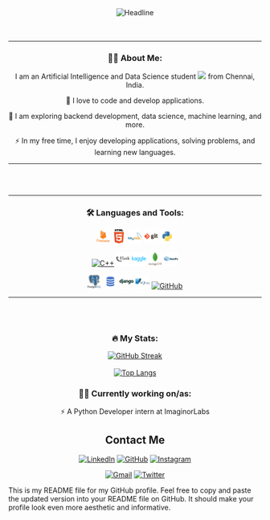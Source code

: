 <div align="center">
    <img src="https://readme-typing-svg.herokuapp.com?color=%236FDA44&size=32&center=true&vCenter=true&width=600&height=50&lines=Hi+there+I'm+Arjun+%F0%9F%91%8B;AI+and+DATA+SCIENCE+Student;Machine-Learning+Engineer;Problem+Solver;Backend+Engineer" alt="Headline" />
</div>
<br>
<br>

<div align="center">

---

### :woman_technologist: About Me:

I am an Artificial Intelligence and Data Science student <img src="https://media.giphy.com/media/WUlplcMpOCEmTGBtBW/giphy.gif" width="30"> from Chennai, India.

:telescope: I love to code and develop applications.

:seedling: I am exploring backend development, data science, machine learning, and more.

:zap: In my free time, I enjoy developing applications, solving problems, and learning new languages.

---

</div>
<br>
<br>

<div align="center">

---

### :hammer_and_wrench: Languages and Tools:

<p align="center">
    <a href="#"><img alt="Firebase" title="Firebase" height="28px" src="https://github.com/devicons/devicon/blob/master/icons/firebase/firebase-plain-wordmark.svg"></a>
    <a href="#"><img alt="HTML5" title="HTML5" height="28px" src="https://raw.githubusercontent.com/github/explore/80688e429a7d4ef2fca1e82350fe8e3517d3494d/topics/html/html.png"></a>
    <a href="#"><img alt="MySQL" title="MySQL" height="28px" src="https://github.com/devicons/devicon/blob/master/icons/mysql/mysql-original-wordmark.svg"></a>
    <a href="#"><img alt="Git" title="Git" height="28px" src="https://github.com/devicons/devicon/blob/master/icons/git/git-original-wordmark.svg"></a>
    <a href="#"><img alt="Python" title="Python" height="28px" src="https://raw.githubusercontent.com/github/explore/80688e429a7d4ef2fca1e82350fe8e3517d3494d/topics/python/python.png"></a>
</p>
<p align="center">
    <a href="#"><img alt="C++" title="C++" height="28px" src="https://img.icons8.com/color/48/000000/c-plus-plus-logo.png"></a>
    <a href="#"><img alt="Flask" title="Flask" height="28px" src="https://github.com/devicons/devicon/blob/master/icons/flask/flask-original-wordmark.svg"></a>
    <a href="#"><img alt="Kaggle" title="Kaggle" height="28px" src="https://github.com/devicons/devicon/blob/master/icons/kaggle/kaggle-original-wordmark.svg"></a>
    <a href="#"><img alt="MongoDB" title="MongoDB" height="28px" src="https://github.com/devicons/devicon/blob/master/icons/mongodb/mongodb-original-wordmark.svg"></a>
    <a href="#"><img alt="NumPy" title="NumPy" height="28px" src="https://github.com/devicons/devicon/blob/master/icons/numpy/numpy-original-wordmark.svg"></a>
</p>
<p align="center">
    <a href="#"><img alt="PostgreSQL" title="PostgreSQL" height="28px" src="https://github.com/devicons/devicon/blob/master/icons/postgresql/postgresql-original-wordmark.svg"></a>
    <a href="#"><img alt="SQL" title="SQL" height="28px" src="https://raw.githubusercontent.com/github/explore/80688e429a7d4ef2fca1e82350fe8e3517d3494d/topics/sql/sql.png"></a>
    <a href="#"><img alt="Django" title="Django" height="28px" src="https://github.com/devicons/devicon/blob/master/icons/django/django-plain-wordmark.svg"></a>
    <a href="#"><img alt="SQLite" title="SQLite" height="28px" src="https://github.com/devicons/devicon/blob/master/icons/sqlite/sqlite-original-wordmark.svg"></a>
    <a href="#"><img alt="GitHub" title="GitHub" height="28px" src="https://i.imgur.com/DZgetVv.png"></a>
</p>

---

</div>
<br>
<br>

<div align="center">

### :fire: My Stats:

[![GitHub Streak](http://github-readme-streak-stats.herokuapp.com?user=arjunprakash027&theme=dark&background=000000)](https://git.io/streak-stats)
<br>
<br>
[![Top Langs](https://github-readme-stats.vercel.app/api/top-langs/?username=arjunprakash027&layout=compact&theme=vision-friendly-dark)](https://github.com/anuraghazra/github-readme-stats)

### :woman_technologist: Currently working on/as:

:zap: A Python Developer intern at ImaginorLabs

## Contact Me

<p align="center">
    <a href="https://www.linkedin.com/in/arjun-prakash-589348211/"><img alt="LinkedIn" title="Arjun LinkedIn" src="https://img.shields.io/badge/LinkedIn-0077B5?style=for-the-badge&logo=linkedin&logoColor=white"></a>
    <a href="https://github.com/arjunprakash027"><img alt="GitHub" title="Arjun GitHub" src="https://img.shields.io/badge/GitHub-100000?style=for-the-badge&logo=github&logoColor=white"></a>
    <a href="https://www.instagram.com/arjun_.rao/"><img alt="Instagram" title="Arjun Instagram" src="https://img.shields.io/badge/Instagram-E4405F?style=for-the-badge&logo=instagram&logoColor=white"></a>
</p>
<p align="center">
    <a href="mailto:arjunprakash027@gmail.com"><img alt="Gmail" title="Arjun Gmail" src="https://img.shields.io/badge/Gmail-D14836?style=for-the-badge&logo=gmail&logoColor=white"></a>
    <a href="https://twitter.com/arjunprakash027"><img alt="Twitter" title="Arjun Twitter" src="https://img.shields.io/badge/Twitter-1DA1F2?style=for-the-badge&logo=twitter&logoColor=white"></a>
</p>

</div>

This is my README file for my GitHub profile. Feel free to copy and paste the updated version into your README file on GitHub. It should make your profile look even more aesthetic and informative.
